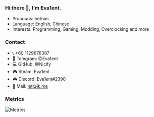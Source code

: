 ### Hi there 👋, I’m Eva1ent.

- Pronouns: he/him
- Language: English, Chinese
- Interests: Programming, Gaming, Modding, Overclocking and more

### Contact
- 📞 +60 1129676387
- 💬 Telegram: @Eva1ent
- 💻 GitHub: @Nicify
- 🎮 Steam: Eva1ent
- 🎮 Discord: Eva1ent#2390
- 📧 Mail: let@ik.me

### Metrics

![Metrics](https://metrics.lecoq.io/Nicify?template=classic&base.header=0&base.activity=0&base.community=0&base.repositories=0&base.metadata=0&languages=1&isocalendar=1&isocalendar.duration=full-year&languages.limit=8&languages.sections=most-used&languages.colors=github&languages.threshold=0%25&languages.indepth=false&languages.recent.load=300&languages.recent.days=14&config.timezone=Asia%2FHong_Kong)
